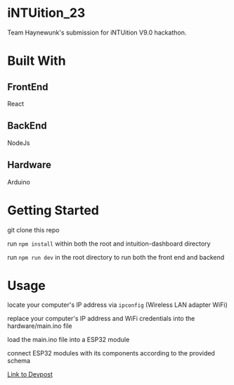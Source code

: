 # iNTUition_23

Team Haynewunk's submission for iNTUition V9.0 hackathon.

# Built With
## FrontEnd
React

## BackEnd
NodeJs

## Hardware
Arduino

# Getting Started
git clone this repo

run `npm install` within both the root and intuition-dashboard directory

run `npm run dev` in the root directory to run both the front end and backend

# Usage
locate your computer's IP address via `ipconfig` (Wireless LAN adapter WiFi)

replace your computer's IP address and WiFi credentials into the hardware/main.ino file

load the main.ino file into a ESP32 module

connect ESP32 modules with its components according to the provided schema

<a href="https://devpost.com/software/medispense?ref_content=user-portfolio&ref_feature=in_progress" target="_blank">Link to Devpost</a>
